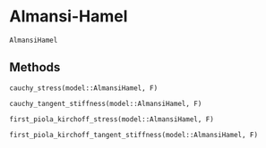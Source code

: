 # Almansi-Hamel

```@docs
AlmansiHamel
```

## Methods

```@docs
cauchy_stress(model::AlmansiHamel, F)
```

```@docs
cauchy_tangent_stiffness(model::AlmansiHamel, F)
```

```@docs
first_piola_kirchoff_stress(model::AlmansiHamel, F)
```

```@docs
first_piola_kirchoff_tangent_stiffness(model::AlmansiHamel, F)
```
